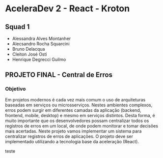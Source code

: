 # AceleraDev 2 - React - Kroton

## Squad 1

- Alessandra Alves Montanher
- Alecsandro Rocha Squarcini
- Bruno Delacqua
- Cleiton José Osti
- Henrique Degrecci Guilmo

## PROJETO FINAL - Central de Erros

### Objetivo

Em projetos modernos é cada vez mais comum o uso de arquiteturas baseadas em serviços ou microsserviços. Nestes ambientes complexos, erros podem surgir em diferentes camadas da aplicação (backend, frontend, mobile, desktop) e mesmo em serviços distintos. Desta forma, é muito importante que os desenvolvedores possam centralizar todos os registros de erros em um local, de onde podem monitorar e tomar decisões mais acertadas. Neste projeto vamos implementar um sistema para centralizar registros de erros de aplicações. O projeto deve ser implementado utilizando a tecnologia base da aceleração (React).

teste
